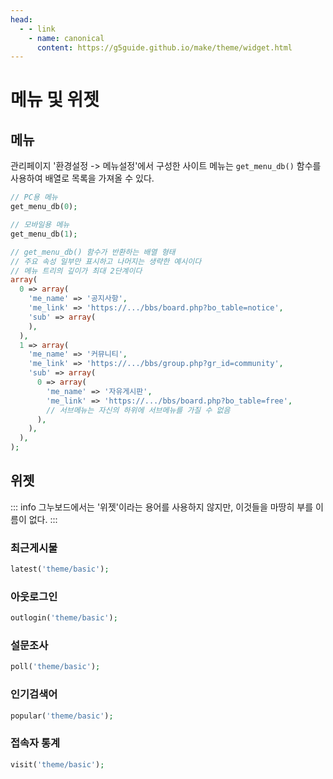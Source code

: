 ```yaml
---
head:
  - - link
    - name: canonical
      content: https://g5guide.github.io/make/theme/widget.html
---
```

# 메뉴 및 위젯

## 메뉴

관리페이지 '환경설정 -> 메뉴설정'에서 구성한 사이트 메뉴는 `get_menu_db()` 함수를 사용하여 배열로 목록을 가져올 수 있다.

```php
// PC용 메뉴
get_menu_db(0);

// 모바일용 메뉴
get_menu_db(1);

// get_menu_db() 함수가 반환하는 배열 형태
// 주요 속성 일부만 표시하고 나머지는 생략한 예시이다
// 메뉴 트리의 깊이가 최대 2단계이다
array(
  0 => array(
    'me_name' => '공지사항',
    'me_link' => 'https://.../bbs/board.php?bo_table=notice',
    'sub' => array(
    ),
  ),
  1 => array(
    'me_name' => '커뮤니티',
    'me_link' => 'https://.../bbs/group.php?gr_id=community',
    'sub' => array(
      0 => array(
        'me_name' => '자유게시판',
        'me_link' => 'https://.../bbs/board.php?bo_table=free',
        // 서브메뉴는 자신의 하위에 서브메뉴를 가질 수 없음
      ),
    ),
  ),
);
```

## 위젯

::: info
그누보드에서는 '위젯'이라는 용어를 사용하지 않지만, 이것들을 마땅히 부를 이름이 없다.
:::

### 최근게시물

```php
latest('theme/basic');
```

### 아웃로그인

```php
outlogin('theme/basic');
```

### 설문조사

```php
poll('theme/basic');
```

### 인기검색어

```php
popular('theme/basic');
```

### 접속자 통계

```php
visit('theme/basic');
```

